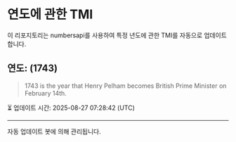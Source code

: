 
# 연도에 관한 TMI

이 리포지토리는 numbersapi를 사용하여 특정 년도에 관한 TMI를 자동으로 업데이트합니다.

## 연도: (1743)
> 1743 is the year that Henry Pelham becomes British Prime Minister on February 14th.

⏳ 업데이트 시간: 2025-08-27 07:28:42 (UTC)

---
자동 업데이트 봇에 의해 관리됩니다.
